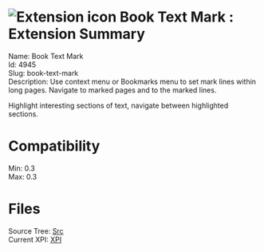 # ![Extension icon](https://addons.thunderbird.net/user-media/addon_icons/4/4945-64.png?modified=1281058269) Book Text Mark : Extension Summary

Name: Book Text Mark  
Id: 4945  
Slug: book-text-mark  
Description: Use context menu or Bookmarks menu to set mark lines within long pages.  Navigate to marked pages and to the marked lines.

Highlight interesting sections of text, navigate between highlighted sections.
  

# Compatibility
Min: 0.3  
Max: 0.3  

# Files

Source Tree: [Src](C:/Dev/Thunderbird/ThunderKdB/xall/xOther/4945-book-text-mark/src)  
Current XPI: [XPI](C:/Dev/Thunderbird/ThunderKdB/xall/xOther/4945-book-text-mark/xpi)  



